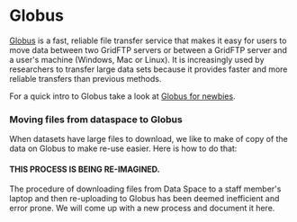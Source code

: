 # Globus

[Globus](https://www.globus.org/data-transfer) is a fast, reliable file transfer service that makes it easy for users to move data between two GridFTP servers or between a GridFTP server and a user's machine (Windows, Mac or Linux). It is increasingly used by researchers to transfer large data sets because it provides faster and more reliable transfers than previous methods.

For a quick intro to Globus take a look at [Globus for newbies](https://docs.google.com/document/d/1d8u3KhsoX-x3k59GgWfhC7325R6616j8RytccTelPWM/edit#).

### Moving files from dataspace to Globus

When datasets have large files to download, we like to make of copy of the data on Globus to make re-use easier. Here is how to do that:

#### THIS PROCESS IS BEING RE-IMAGINED.

The procedure of downloading files from Data Space to a staff member's laptop and then re-uploading to Globus has been deemed inefficient and error prone. We will come up with a new process and document it here.
